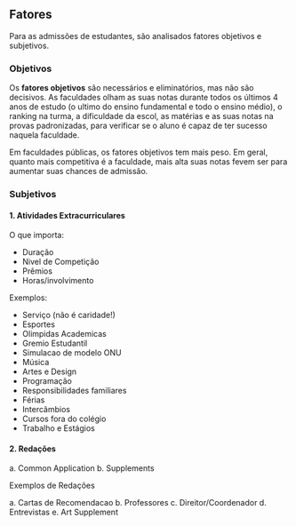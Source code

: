 ## Fatores

Para as admissões de estudantes, são analisados fatores objetivos e subjetivos.

### Objetivos

Os **fatores objetivos** são necessários e eliminatórios, mas não são decisivos. As faculdades olham as suas notas durante todos os últimos 4 anos de estudo (o ultimo do ensino fundamental e todo o ensino médio), o ranking na turma, a dificuldade da escol, as matérias e as suas notas na provas padronizadas, para verificar se o aluno é capaz de ter sucesso naquela faculdade.

Em faculdades públicas, os fatores objetivos tem mais peso.  Em geral, quanto mais competitiva é a faculdade, mais alta suas notas fevem ser para aumentar suas chances de admissão.

### Subjetivos


#### 1. Atividades Extracurriculares

O que importa:

- Duração
- Nivel de Competição
- Prêmios
- Horas/involvimento

Exemplos:

- Serviço (não é caridade!)
- Esportes
- Olimpidas Academicas
- Gremio Estudantil
- Simulacao de modelo ONU
- Música
- Artes e Design
- Programação
- Responsibilidades familiares
- Férias
- Intercâmbios
- Cursos fora do colégio
- Trabalho e Estágios

#### 2. Redações

a. Common Application
b. Supplements

Exemplos de Redações

a.      Cartas de Recomendacao
b.      Professores
c.      Direitor/Coordenador
d.      Entrevistas
e.      Art Supplement
